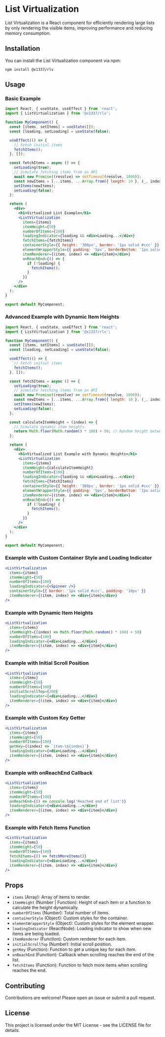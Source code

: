 # List Virtualization

List Virtualization is a React component for efficiently rendering large lists by only rendering the visible items, improving performance and reducing memory consumption.

## Installation

You can install the List Virtualization component via npm:

```
npm install @x1337/rlv
```

## Usage

### Basic Example

```jsx
import React, { useState, useEffect } from 'react';
import { ListVirtualization } from '@x1337/rlv';

function MyComponent() {
  const [items, setItems] = useState([]);
  const [loading, setLoading] = useState(false);

  useEffect(() => {
    // Fetch initial items
    fetchItems();
  }, []);

  const fetchItems = async () => {
    setLoading(true);
    // Simulate fetching items from an API
    await new Promise((resolve) => setTimeout(resolve, 1000));
    const newItems = [...items, ...Array.from({ length: 10 }, (_, index) => `Item ${items.length + index}`)];
    setItems(newItems);
    setLoading(false);
  };

  return (
    <div>
      <h1>Virtualized List Example</h1>
      <ListVirtualization
        items={items}
        itemHeight={50}
        numberOfItems={100}
        loadingIndicator={loading && <div>Loading...</div>}
        fetchItems={fetchItems}
        containerStyle={{ height: '300px', border: '1px solid #ccc' }}
        elementWrapperStyle={{ padding: '5px', borderBottom: '1px solid #eee' }}
        itemRenderer={(item, index) => <div>{item}</div>}
        onReachEnd={() => {
          if (!loading) {
            fetchItems();
          }
        }}
      />
    </div>
  );
}

export default MyComponent;
```

### Advanced Example with Dynamic Item Heights

```jsx
import React, { useState, useEffect } from 'react';
import { ListVirtualization } from '@x1337/rlv';

function MyComponent() {
  const [items, setItems] = useState([]);
  const [loading, setLoading] = useState(false);

  useEffect(() => {
    // Fetch initial items
    fetchItems();
  }, []);

  const fetchItems = async () => {
    setLoading(true);
    // Simulate fetching items from an API
    await new Promise((resolve) => setTimeout(resolve, 1000));
    const newItems = [...items, ...Array.from({ length: 10 }, (_, index) => `Item ${items.length + index}`)];
    setItems(newItems);
    setLoading(false);
  };

  const calculateItemHeight = (index) => {
    // Simulate dynamic item heights
    return Math.floor(Math.random() * 100) + 50; // Random height between 50 and 150
  };

  return (
    <div>
      <h1>Virtualized List Example with Dynamic Heights</h1>
      <ListVirtualization
        items={items}
        itemHeight={calculateItemHeight}
        numberOfItems={100}
        loadingIndicator={loading && <div>Loading...</div>}
        fetchItems={fetchItems}
        containerStyle={{ height: '300px', border: '1px solid #ccc' }}
        elementWrapperStyle={{ padding: '5px', borderBottom: '1px solid #eee' }}
        itemRenderer={(item, index) => <div>{item}</div>}
        onReachEnd={() => {
          if (!loading) {
            fetchItems();
          }
        }}
      />
    </div>
  );
}

export default MyComponent;
```

### Example with Custom Container Style and Loading Indicator

```jsx
<ListVirtualization
  items={items}
  itemHeight={50}
  numberOfItems={100}
  loadingIndicator={<Spinner />}
  containerStyle={{ border: '1px solid #ccc', padding: '10px' }}
  itemRenderer={(item, index) => <div>{item}</div>}
/>
```

### Example with Dynamic Item Heights

```jsx
<ListVirtualization
  items={items}
  itemHeight={(index) => Math.floor(Math.random() * 100) + 50}
  numberOfItems={100}
  loadingIndicator={<div>Loading...</div>}
  itemRenderer={(item, index) => <div>{item}</div>}
/>
```

### Example with Initial Scroll Position

```jsx
<ListVirtualization
  items={items}
  itemHeight={50}
  numberOfItems={100}
  initialScrollTop={200}
  loadingIndicator={<div>Loading...</div>}
  itemRenderer={(item, index) => <div>{item}</div>}
/>
```

### Example with Custom Key Getter

```jsx
<ListVirtualization
  items={items}
  itemHeight={50}
  numberOfItems={100}
  getKey={(index) => `item-\${index}`}
  loadingIndicator={<div>Loading...</div>}
  itemRenderer={(item, index) => <div>{item}</div>}
/>
```

### Example with onReachEnd Callback

```jsx
<ListVirtualization
  items={items}
  itemHeight={50}
  numberOfItems={100}
  onReachEnd={() => console.log('Reached end of list')}
  loadingIndicator={<div>Loading...</div>}
  itemRenderer={(item, index) => <div>{item}</div>}
/>
```

### Example with Fetch Items Function

```jsx
<ListVirtualization
  items={items}
  itemHeight={50}
  numberOfItems={100}
  fetchItems={() => fetchMoreItems()}
  loadingIndicator={<div>Loading...</div>}
  itemRenderer={(item, index) => <div>{item}</div>}
/>
```


## Props

- `items` (Array): Array of items to render.
- `itemHeight` (Number | Function): Height of each item or a function to calculate the height dynamically.
- `numberOfItems` (Number): Total number of items.
- `containerStyle` (Object): Custom styles for the container.
- `elementWrapperStyle` (Object): Custom styles for the element wrapper.
- `loadingIndicator` (ReactNode): Loading indicator to show when new items are being loaded.
- `itemRenderer` (Function): Custom renderer for each item.
- `initialScrollTop` (Number): Initial scroll position.
- `getKey` (Function): Function to get a unique key for each item.
- `onReachEnd` (Function): Callback when scrolling reaches the end of the list.
- `fetchItems` (Function): Function to fetch more items when scrolling reaches the end.

## Contributing

Contributions are welcome! Please open an issue or submit a pull request.

## License

This project is licensed under the MIT License - see the LICENSE file for details.
